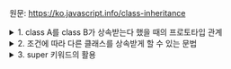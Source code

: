 원문: https://ko.javascript.info/class-inheritance

<details>
  <summary>1. class A를 class B가 상속받는다 했을 때의 프로토타입 관계</summary>

  B.prototype의 [[Prototype]]은 A.prototype이 된다.
</details>

<details>
  <summary>2. 조건에 따라 다른 클래스를 상속받게 할 수 있는 문법</summary>

  extends 뒤에 표현식을 사용한다.

```js
function f(){
  return class {
    sayHi() { console.log('hi') }
  }
}

class User extends f();
```
</details>

<details>
  <summary>3. super 키워드의 활용</summary>

  1. super.method() - 부모 메서드 사용
  2. super() - 부모 생성자 사용
</details>
